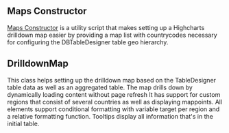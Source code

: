 ## Maps Constructor

[Maps Constructor](https://confirmitasa.github.io/drilldown-nps-map/constructor) is a utility script that makes setting up a Highcharts drilldown map easier by providing a map list with countrycodes necessary for configuring the DBTableDesigner table geo hierarchy.


## DrilldownMap

This class helps setting up the drilldown map based on the TableDesigner table data as well as an aggregated table. The map drills down by dynamically loading content without page refresh
It has support for custom regions that consist of several countries as well as displaying mappoints. All elements support conditional formatting with variable target per region and a relative formatting function.
Tooltips display all information that's in the initial table.
